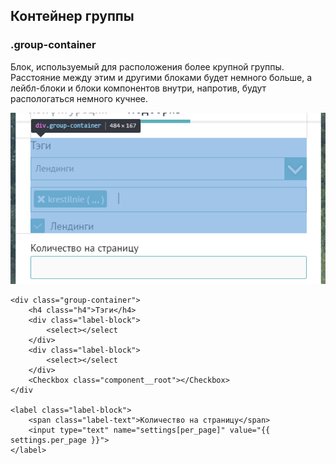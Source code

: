 ## Контейнер группы

### .group-container

Блок, используемый для расположения более крупной группы. Расстояние между этим и другими блоками будет немного больше, а лейбл-блоки и блоки компонентов внутри, напротив, будут распологаться немного кучнее.

![](/assets/group-container.png)

```
<div class="group-container">
    <h4 class="h4">Тэги</h4>
    <div class="label-block">
        <select></select
    </div>
    <div class="label-block">
        <select></select
    </div>
    <Checkbox class="component__root"></Checkbox>
</div

<label class="label-block">
    <span class="label-text">Количество на страницу</span>
    <input type="text" name="settings[per_page]" value="{{ settings.per_page }}">
</label>
```



